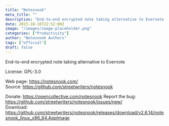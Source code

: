 ```yaml
---
title: "Notesnook"
meta_title: ""
description: "End-to-end encrypted note taking alternative to Evernote."
date: 2023-10-16T22:52:00Z
image: "/images/image-placeholder.png"
categories: ["Productivity"]
author: "Notesnook Authors"
tags: ["official"]
draft: false
---
```


End-to-end encrypted note taking alternative to Evernote

License: GPL-3.0

Web page: https://notesnook.com/  
Source: https://github.com/streetwriters/notesnook

Donate: https://opencollective.com/notesnook
Report the bug: https://github.com/streetwriters/notesnook/issues/new/  
Download: https://github.com/streetwriters/notesnook/releases/download/v2.6.14/notesnook_linux_x86_64.AppImage
